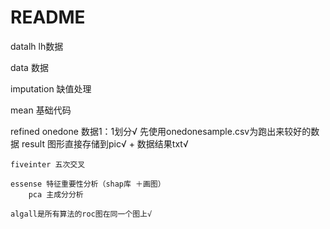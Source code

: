 # README

datalh
lh数据

data
数据

imputation
缺值处理

mean
基础代码

refined
    onedone
    数据1：1划分√
    先使用onedonesample.csv为跑出来较好的数据
    result 图形直接存储到pic√ + 数据结果txt√

    fiveinter 五次交叉

    essense 特征重要性分析（shap库 ＋画图）
        pca 主成分分析

    algall是所有算法的roc图在同一个图上√
